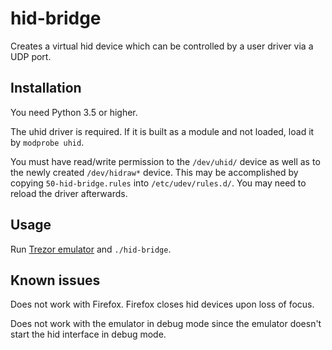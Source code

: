 # hid-bridge

Creates a virtual hid device which can be controlled by a user driver via a UDP port.

## Installation

You need Python 3.5 or higher.

The uhid driver is required. If it is built as a module and not loaded, load it by `modprobe uhid`.

You must have read/write permission to the `/dev/uhid/` device as well as to the newly created `/dev/hidraw*` device. This may be accomplished by copying `50-hid-bridge.rules` into `/etc/udev/rules.d/`. You may need to reload the driver afterwards.

## Usage

Run [Trezor emulator](https://github.com/trezor/trezor-core/blob/master/docs/emulator.md) and `./hid-bridge`.

## Known issues

Does not work with Firefox. Firefox closes hid devices upon loss of focus.

Does not work with the emulator in debug mode since the emulator doesn't start the hid interface in debug mode.
